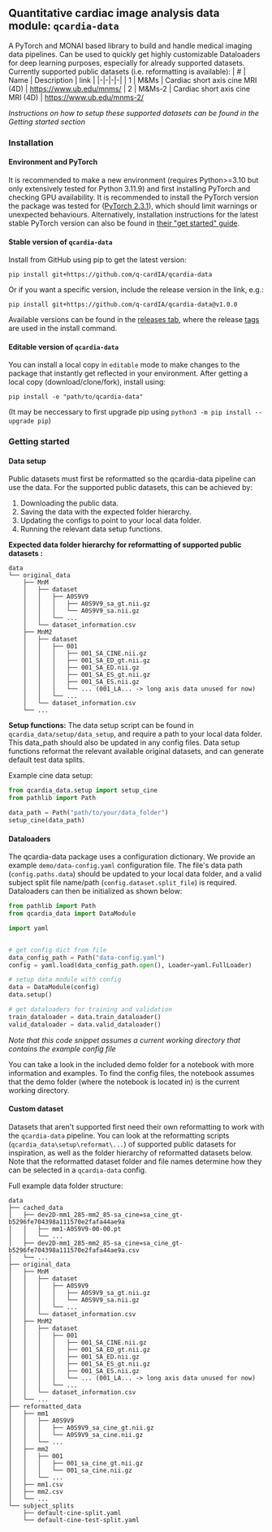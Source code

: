 ## Quantitative cardiac image analysis data module: `qcardia-data`

A PyTorch and MONAI based library to build and handle medical imaging data pipelines. Can be used to quickly get highly customizable Dataloaders for deep learning purposes, especially for already supported datasets. Currently supported public datasets (i.e. reformatting is available):
| # | Name | Description | link |
|-|-|-|-|
| 1 | M&Ms   | Cardiac short axis cine MRI (4D) | https://www.ub.edu/mnms/
| 2 | M&Ms-2 | Cardiac short axis cine MRI (4D) | https://www.ub.edu/mnms-2/

*Instructions on how to setup these supported datasets can be found in the Getting started section*

### Installation
#### Environment and PyTorch
It is recommended to make a new environment (requires Python>=3.10 but only extensively tested for Python 3.11.9) and first installing PyTorch and checking GPU availability. It is recommended to install the PyTorch version the package was tested for ([PyTorch 2.3.1](https://pytorch.org/get-started/previous-versions/#v231)), which should limit warnings or unexpected behaviours. Alternatively, installation instructions for the latest stable PyTorch version can also be found in [their "get started" guide](https://pytorch.org/get-started/locally/).

#### Stable version of `qcardia-data`
Install from GitHub using pip to get the latest version:
```
pip install git+https://github.com/q-cardIA/qcardia-data
```

Or if you want a specific version, include the release version in the link, e.g.:
```
pip install git+https://github.com/q-cardIA/qcardia-data@v1.0.0
```

Available versions can be found in the [releases tab](https://github.com/q-cardIA/qcardia-data/releases), where the release [tags](https://github.com/q-cardIA/qcardia-data/tags) are used in the install command.

#### Editable version of `qcardia-data`
You can install a local copy in `editable` mode to make changes to the package that instantly get reflected in your environment. After getting a local copy (download/clone/fork), install using:
```
pip install -e "path/to/qcardia-data"
```
(It may be neccessary to first upgrade pip using `python3 -m pip install --upgrade pip`)

### Getting started

#### Data setup
Public datasets must first be reformatted so the qcardia-data pipeline can use the data. For the supported public datasets, this can be achieved by:
1. Downloading the public data.
2. Saving the data with the expected folder hierarchy.
3. Updating the configs to point to your local data folder.
4. Running the relevant data setup functions.

**Expected data folder hierarchy for reformatting of supported public datasets :**
```
data
└── original_data
    ├── MnM
    │   ├── dataset
    │   │   ├── A0S9V9
    │   │   │   ├── A0S9V9_sa_gt.nii.gz
    │   │   │   └── A0S9V9_sa.nii.gz
    │   │   └── ...
    │   └── dataset_information.csv
    ├── MnM2
    │   ├── dataset
    │   │   ├── 001
    │   │   │   ├── 001_SA_CINE.nii.gz
    │   │   │   ├── 001_SA_ED_gt.nii.gz
    │   │   │   ├── 001_SA_ED.nii.gz
    │   │   │   ├── 001_SA_ES_gt.nii.gz
    │   │   │   ├── 001_SA_ES.nii.gz
    │   │   │   └── ... (001_LA... -> long axis data unused for now)
    │   │   └── ...
    │   └── dataset_information.csv
    └── ...
```
**Setup functions:**
The data setup script can be found in `qcardia_data/setup/data_setup`, and require a path to your local data folder. This data_path should also be updated in any config files. Data setup functions reformat the relevant available original datasets, and can generate default test data splits.

Example cine data setup:
```python
from qcardia_data.setup import setup_cine
from pathlib import Path

data_path = Path("path/to/your/data_folder")
setup_cine(data_path)
```

#### Dataloaders
The qcardia-data package uses a configuration dictionary. We provide an example `demo/data-config.yaml` configuration file. The file's data path (`config.paths.data`) should be updated to your local data folder, and a valid subject split file name/path (`config.dataset.split_file`) is required. Dataloaders can then be initialized as shown below:

```python
from pathlib import Path
from qcardia_data import DataModule

import yaml


# get config dict from file
data_config_path = Path("data-config.yaml")
config = yaml.load(data_config_path.open(), Loader=yaml.FullLoader)

# setup data module with config
data = DataModule(config)
data.setup()

# get dataloaders for training and validation
train_dataloader = data.train_dataloader()
valid_dataloader = data.valid_dataloader()
```
*Note that this code snippet assumes a current working directory that contains the example config file*

You can take a look in the included demo folder for a notebook with more information and examples. To find the config files, the notebook assumes that the demo folder (where the notebook is located in) is the current working directory.

#### Custom dataset
Datasets that aren't supported first need their own reformatting to work with the `qcardia-data` pipeline. You can look at the reformatting scripts (`qcardia_data\setup\reformat\...`) of supported public datasets for inspiration, as well as the folder hierarchy of reformatted datasets below. Note that the reformatted dataset folder and file names determine how they can be selected in a `qcardia-data` config.

Full example data folder structure:
```
data
├── cached_data
│   ├── dev2D-mm1_285-mm2_85-sa_cine=sa_cine_gt-b5296fe704398a111570e2fafa44ae9a
│   │   ├── mm1-A0S9V9-00-00.pt
│   │   └── ...
│   ├── dev2D-mm1_285-mm2_85-sa_cine=sa_cine_gt-b5296fe704398a111570e2fafa44ae9a.csv
│   └── ...
├── original_data
│   ├── MnM
│   │   ├── dataset
│   │   │   ├── A0S9V9
│   │   │   │   ├── A0S9V9_sa_gt.nii.gz
│   │   │   │   └── A0S9V9_sa.nii.gz
│   │   │   └── ...
│   │   └── dataset_information.csv
│   ├── MnM2
│   │   ├── dataset
│   │   │   ├── 001
│   │   │   │   ├── 001_SA_CINE.nii.gz
│   │   │   │   ├── 001_SA_ED_gt.nii.gz
│   │   │   │   ├── 001_SA_ED.nii.gz
│   │   │   │   ├── 001_SA_ES_gt.nii.gz
│   │   │   │   ├── 001_SA_ES.nii.gz
│   │   │   │   └── ... (001_LA... -> long axis data unused for now)
│   │   │   └── ...
│   │   └── dataset_information.csv
│   └── ...
├── reformatted_data
│   ├── mm1
│   │   ├── A0S9V9
│   │   │   ├── A0S9V9_sa_cine_gt.nii.gz
│   │   │   └── A0S9V9_sa_cine.nii.gz
│   │   └── ...
│   ├── mm2
│   │   ├── 001
│   │   │   ├── 001_sa_cine_gt.nii.gz
│   │   │   └── 001_sa_cine.nii.gz
│   │   └── ...
│   ├── mm1.csv
│   ├── mm2.csv
│   └── ...
└── subject_splits
    ├── default-cine-split.yaml
    └── default-cine-test-split.yaml
```